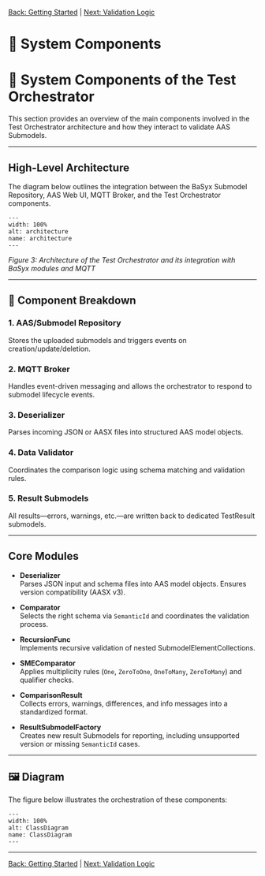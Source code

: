[Back: Getting Started](getting_started.md) | [Next: Validation Logic](validation_logic.md)

# 🧱 System Components


# 🧩 System Components of the Test Orchestrator
This section provides an overview of the main components involved in the Test Orchestrator architecture and how they interact to validate AAS Submodels.

---

## High-Level Architecture

The diagram below outlines the integration between the BaSyx Submodel Repository, AAS Web UI, MQTT Broker, and the Test Orchestrator components.

```{figure} ./images/architecture.png
---
width: 100%
alt: architecture
name: architecture
---
```

*Figure 3: Architecture of the Test Orchestrator and its integration with BaSyx modules and MQTT*

---

## 🔧 Component Breakdown

### 1. AAS/Submodel Repository
Stores the uploaded submodels and triggers events on creation/update/deletion.

### 2. MQTT Broker
Handles event-driven messaging and allows the orchestrator to respond to submodel lifecycle events.

### 3. Deserializer
Parses incoming JSON or AASX files into structured AAS model objects.

### 4. Data Validator
Coordinates the comparison logic using schema matching and validation rules.

### 5. Result Submodels
All results—errors, warnings, etc.—are written back to dedicated TestResult submodels.

---

## Core Modules

- **Deserializer**  
  Parses JSON input and schema files into AAS model objects. Ensures version compatibility (AASX v3).

- **Comparator**  
  Selects the right schema via `SemanticId` and coordinates the validation process.

- **RecursionFunc**  
  Implements recursive validation of nested SubmodelElementCollections.

- **SMEComparator**  
  Applies multiplicity rules (`One`, `ZeroToOne`, `OneToMany`, `ZeroToMany`) and qualifier checks.

- **ComparisonResult**  
  Collects errors, warnings, differences, and info messages into a standardized format.

- **ResultSubmodelFactory**  
  Creates new result Submodels for reporting, including unsupported version or missing `SemanticId` cases.

---

## 🖼 Diagram

The figure below illustrates the orchestration of these components:

```{figure} ./images/ClassDiagram.png
---
width: 100%
alt: ClassDiagram
name: ClassDiagram
---
```


---

[Back: Getting Started](getting_started.md) | [Next: Validation Logic](validation_logic.md)
